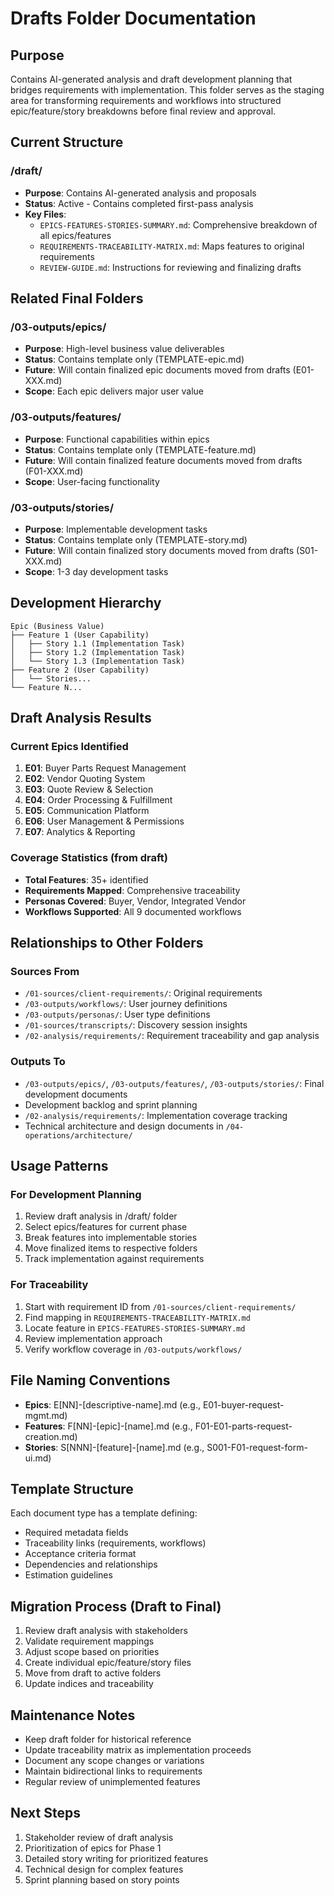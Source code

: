 # Drafts Folder Documentation

## Purpose
Contains AI-generated analysis and draft development planning that bridges requirements with implementation. This folder serves as the staging area for transforming requirements and workflows into structured epic/feature/story breakdowns before final review and approval.

## Current Structure

### /draft/
- **Purpose**: Contains AI-generated analysis and proposals
- **Status**: Active - Contains completed first-pass analysis
- **Key Files**:
  - `EPICS-FEATURES-STORIES-SUMMARY.md`: Comprehensive breakdown of all epics/features
  - `REQUIREMENTS-TRACEABILITY-MATRIX.md`: Maps features to original requirements
  - `REVIEW-GUIDE.md`: Instructions for reviewing and finalizing drafts

## Related Final Folders

### /03-outputs/epics/
- **Purpose**: High-level business value deliverables
- **Status**: Contains template only (TEMPLATE-epic.md)
- **Future**: Will contain finalized epic documents moved from drafts (E01-XXX.md)
- **Scope**: Each epic delivers major user value

### /03-outputs/features/
- **Purpose**: Functional capabilities within epics
- **Status**: Contains template only (TEMPLATE-feature.md)
- **Future**: Will contain finalized feature documents moved from drafts (F01-XXX.md)
- **Scope**: User-facing functionality

### /03-outputs/stories/
- **Purpose**: Implementable development tasks
- **Status**: Contains template only (TEMPLATE-story.md)
- **Future**: Will contain finalized story documents moved from drafts (S01-XXX.md)
- **Scope**: 1-3 day development tasks

## Development Hierarchy

```
Epic (Business Value)
├── Feature 1 (User Capability)
│   ├── Story 1.1 (Implementation Task)
│   ├── Story 1.2 (Implementation Task)
│   └── Story 1.3 (Implementation Task)
├── Feature 2 (User Capability)
│   └── Stories...
└── Feature N...
```

## Draft Analysis Results

### Current Epics Identified
1. **E01**: Buyer Parts Request Management
2. **E02**: Vendor Quoting System
3. **E03**: Quote Review & Selection
4. **E04**: Order Processing & Fulfillment
5. **E05**: Communication Platform
6. **E06**: User Management & Permissions
7. **E07**: Analytics & Reporting

### Coverage Statistics (from draft)
- **Total Features**: 35+ identified
- **Requirements Mapped**: Comprehensive traceability
- **Personas Covered**: Buyer, Vendor, Integrated Vendor
- **Workflows Supported**: All 9 documented workflows

## Relationships to Other Folders

### Sources From
- `/01-sources/client-requirements/`: Original requirements
- `/03-outputs/workflows/`: User journey definitions
- `/03-outputs/personas/`: User type definitions
- `/01-sources/transcripts/`: Discovery session insights
- `/02-analysis/requirements/`: Requirement traceability and gap analysis

### Outputs To
- `/03-outputs/epics/`, `/03-outputs/features/`, `/03-outputs/stories/`: Final development documents
- Development backlog and sprint planning
- `/02-analysis/requirements/`: Implementation coverage tracking
- Technical architecture and design documents in `/04-operations/architecture/`

## Usage Patterns

### For Development Planning
1. Review draft analysis in /draft/ folder
2. Select epics/features for current phase
3. Break features into implementable stories
4. Move finalized items to respective folders
5. Track implementation against requirements

### For Traceability
1. Start with requirement ID from `/01-sources/client-requirements/`
2. Find mapping in `REQUIREMENTS-TRACEABILITY-MATRIX.md`
3. Locate feature in `EPICS-FEATURES-STORIES-SUMMARY.md`
4. Review implementation approach
5. Verify workflow coverage in `/03-outputs/workflows/`

## File Naming Conventions
- **Epics**: E[NN]-[descriptive-name].md (e.g., E01-buyer-request-mgmt.md)
- **Features**: F[NN]-[epic]-[name].md (e.g., F01-E01-parts-request-creation.md)
- **Stories**: S[NNN]-[feature]-[name].md (e.g., S001-F01-request-form-ui.md)

## Template Structure
Each document type has a template defining:
- Required metadata fields
- Traceability links (requirements, workflows)
- Acceptance criteria format
- Dependencies and relationships
- Estimation guidelines

## Migration Process (Draft to Final)
1. Review draft analysis with stakeholders
2. Validate requirement mappings
3. Adjust scope based on priorities
4. Create individual epic/feature/story files
5. Move from draft to active folders
6. Update indices and traceability

## Maintenance Notes
- Keep draft folder for historical reference
- Update traceability matrix as implementation proceeds
- Document any scope changes or variations
- Maintain bidirectional links to requirements
- Regular review of unimplemented features

## Next Steps
1. Stakeholder review of draft analysis
2. Prioritization of epics for Phase 1
3. Detailed story writing for prioritized features
4. Technical design for complex features
5. Sprint planning based on story points